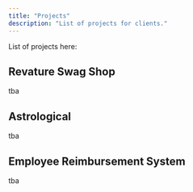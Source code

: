 ```yaml
---
title: "Projects"
description: "List of projects for clients."
---
```


List of projects here:

## Revature Swag Shop

tba

## Astrological

tba

## Employee Reimbursement System

tba
